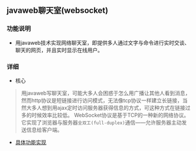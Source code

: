 ## javaweb聊天室(websocket)
### 功能说明
 * 用javaweb技术实现网络聊天室，即提供多人通过文字与命令进行实时交谈、聊天的网页，并且实时显示在线用户。
### 详细
 * 核心
> 用javaweb写聊天室，可能大多人会困惑于怎么用广播让其他人看到消息，然而http协议是短链接进行访问模式，无法像tcp协议一样建立长链接，当然大多人想到用ajax定时访问服务器获得信息的方式，可这种方式在链接过多的时候效率比较低。
>WebSocket协议是基于TCP的一种新的网络协议。它实现了浏览器与服务器`全双工(full-duplex)`通信——允许服务器主动发送信息给客户端。
 * [具体功能实现](http://blog.csdn.net/qq_35442958/article/details/78925530 "a")
 
